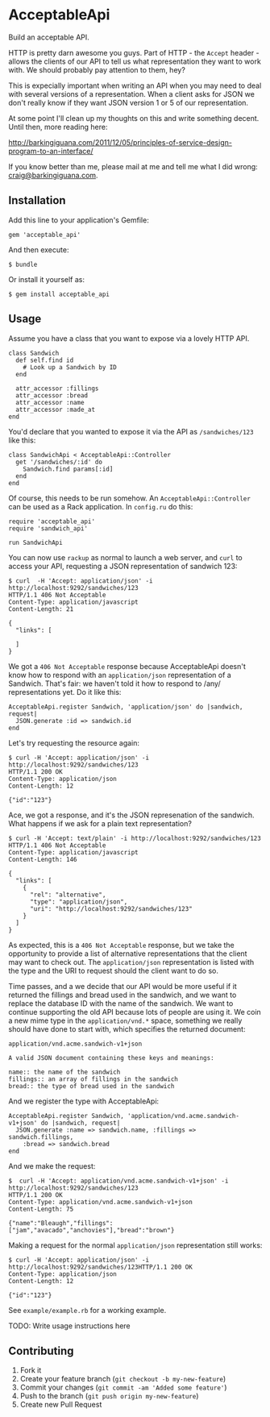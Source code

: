 # AcceptableApi

Build an acceptable API.

HTTP is pretty darn awesome you guys. Part of HTTP - the `Accept` header -
allows the clients of our API to tell us what representation they want to work
with. We should probably pay attention to them, hey?

This is expecially important when writing an API when you may need to deal with
several versions of a representation. When a client asks for JSON we don't
really know if they want JSON version 1 or 5 of our representation.

At some point I'll clean up my thoughts on this and write something decent.
Until then, more reading here:

  http://barkingiguana.com/2011/12/05/principles-of-service-design-program-to-an-interface/

If you know better than me, please mail at me and tell me what I did wrong:
craig@barkingiguana.com.


## Installation

Add this line to your application's Gemfile:

    gem 'acceptable_api'

And then execute:

    $ bundle

Or install it yourself as:

    $ gem install acceptable_api

## Usage

Assume you have a class that you want to expose via a lovely HTTP API.

    class Sandwich
      def self.find id
        # Look up a Sandwich by ID
      end

      attr_accessor :fillings
      attr_accessor :bread
      attr_accessor :name
      attr_accessor :made_at
    end

You'd declare that you wanted to expose it via the API as `/sandwiches/123` like
this:

    class SandwichApi < AcceptableApi::Controller
      get '/sandwiches/:id' do
        Sandwich.find params[:id]
      end
    end

Of course, this needs to be run somehow. An `AcceptableApi::Controller` can be
used as a Rack application. In `config.ru` do this:

    require 'acceptable_api'
    require 'sandwich_api'

    run SandwichApi

You can now use `rackup` as normal to launch a web server, and `curl` to access
your API, requesting a JSON representation of sandwich 123:

    $ curl  -H 'Accept: application/json' -i http://localhost:9292/sandwiches/123
    HTTP/1.1 406 Not Acceptable
    Content-Type: application/javascript
    Content-Length: 21

    {
      "links": [

      ]
    }

We got a `406 Not Acceptable` response because AcceptableApi doesn't know how to
respond with an `application/json` representation of a Sandwich. That's fair: we
haven't told it how to respond to /any/ representations yet. Do it like this:

    AcceptableApi.register Sandwich, 'application/json' do |sandwich, request|
      JSON.generate :id => sandwich.id
    end

Let's try requesting the resource again:

    $ curl -H 'Accept: application/json' -i http://localhost:9292/sandwiches/123
    HTTP/1.1 200 OK
    Content-Type: application/json
    Content-Length: 12

    {"id":"123"}

Ace, we got a response, and it's the JSON represenation of the sandwich. What
happens if we ask for a plain text representation?

    $ curl -H 'Accept: text/plain' -i http://localhost:9292/sandwiches/123
    HTTP/1.1 406 Not Acceptable
    Content-Type: application/javascript
    Content-Length: 146

    {
      "links": [
        {
          "rel": "alternative",
          "type": "application/json",
          "uri": "http://localhost:9292/sandwiches/123"
        }
      ]
    }

As expected, this is a `406 Not Acceptable` response, but we take the
opportunity to provide a list of alternative representations that the client may
want to check out. The `application/json` representation is listed with the type
and the URI to request should the client want to do so.

Time passes, and a we decide that our API would be more useful if it returned
the fillings and bread used in the sandwich, and we want to replace the database
ID with the name of the sandwich. We want to continue supporting the old API
because lots of people are using it. We coin a new mime type in the
`application/vnd.*` space, something we really should have done to start with,
which specifies the returned document:

    application/vnd.acme.sandwich-v1+json

    A valid JSON document containing these keys and meanings:

    name:: the name of the sandwich
    fillings:: an array of fillings in the sandwich
    bread:: the type of bread used in the sandwich

And we register the type with AcceptableApi:

    AcceptableApi.register Sandwich, 'application/vnd.acme.sandwich-v1+json' do |sandwich, request|
      JSON.generate :name => sandwich.name, :fillings => sandwich.fillings,
        :bread => sandwich.bread
    end

And we make the request:

    $  curl -H 'Accept: application/vnd.acme.sandwich-v1+json' -i http://localhost:9292/sandwiches/123
    HTTP/1.1 200 OK
    Content-Type: application/vnd.acme.sandwich-v1+json
    Content-Length: 75

    {"name":"Bleaugh","fillings":["jam","avacado","anchovies"],"bread":"brown"}

Making a request for the normal `application/json` representation still works:

    $ curl -H 'Accept: application/json' -i http://localhost:9292/sandwiches/123HTTP/1.1 200 OK
    Content-Type: application/json
    Content-Length: 12

    {"id":"123"}

See `example/example.rb` for a working example.

TODO: Write usage instructions here

## Contributing

1. Fork it
2. Create your feature branch (`git checkout -b my-new-feature`)
3. Commit your changes (`git commit -am 'Added some feature'`)
4. Push to the branch (`git push origin my-new-feature`)
5. Create new Pull Request
